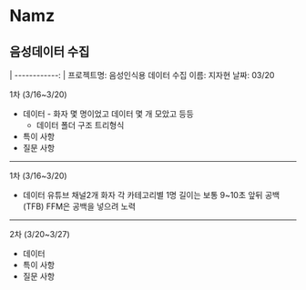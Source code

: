 # Namz
음성데이터 수집
--------------
| ------------: |
프로젝트명: 음성인식용 데이터 수집
이름: 지자현
날짜: 03/20
                                                                                                                                
1차 (3/16~3/20)
- 데이터	- 화자 몇 명이었고 데이터 몇 개 모았고 등등
	- 데이터 폴더 구조 트리형식
- 특이 사항
- 질문 사항
-------------------------------------------------------------
1차 (3/16~3/20)
- 데이터
유튜브
채널2개
화자 각 카테고리별 1명
길이는 보통 9~10초 앞뒤 공백(TFB) FFM은 공백을 넣으려 노력
-------------------------------------------------------------
2차 (3/20~3/27)
- 데이터
- 특이 사항
- 질문 사항
